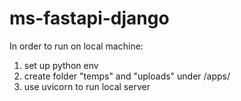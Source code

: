 # ms-fastapi-django
In order to run on local machine: 
1. set up python env
2. create folder "temps" and "uploads" under /apps/
3. use uvicorn to run local server
